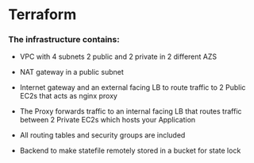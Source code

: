 # Terraform
### **The infrastructure contains:**

- VPC with 4 subnets 2 public and 2 private in 2 different AZS

- NAT gateway in a public subnet

- Internet gateway and an external facing LB to route traffic to 2 Public EC2s that acts as nginx proxy

- The Proxy forwards traffic to an internal facing LB that routes traffic between 2 Private EC2s which hosts your Application

- All routing tables and security groups are included

- Backend to make statefile remotely stored in a bucket for state lock
